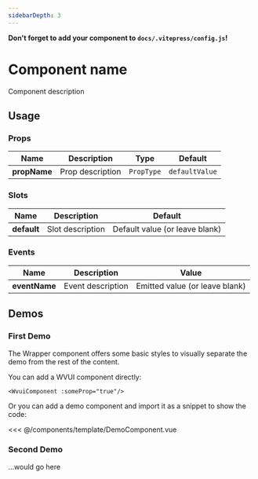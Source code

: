 ```yaml
---
sidebarDepth: 3
---
```


<script setup>
// Import components here.
import WvuiComponent from '../../../src/components/wvui-component/WvuiComponent.vue';
import Wrapper from '../../utils/Wrapper.vue';
import DemoComponent from './DemoComponent.vue';
</script>

**Don't forget to add your component to `docs/.vitepress/config.js`!**

# Component name

Component description

## Usage

### Props

| Name | Description | Type | Default |
| --- | --- | --- | --- |
| **propName** | Prop description | `PropType` | `defaultValue` |

### Slots

| Name | Description | Default |
| --- | --- | --- |
| **default** | Slot description | Default value (or leave blank) |

### Events

| Name | Description | Value |
| --- | --- | --- |
| **eventName** | Event description | Emitted value (or leave blank) |

## Demos

### First Demo

The Wrapper component offers some basic styles to visually separate the demo
from the rest of the content.

You can add a WVUI component directly:
<Wrapper>
<WvuiComponent :someProp="true" />
</Wrapper>

```vue
<WvuiComponent :someProp="true"/>
```

Or you can add a demo component and import it as a snippet to show the code:
<Wrapper>
<DemoComponent />
</Wrapper>

<<< @/components/template/DemoComponent.vue

### Second Demo

...would go here
